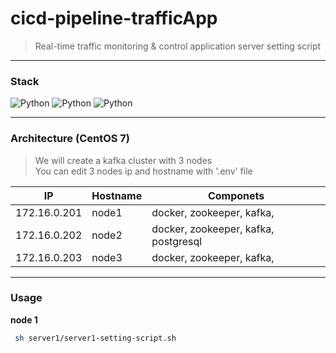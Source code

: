 # cicd-pipeline-trafficApp
> Real-time traffic monitoring & control application server setting script
---
### Stack
<p>
    <img alt="Python" src ="https://img.shields.io/badge/Docker-2496ED.svg?&style=for-the-badge&logo=Docker&logoColor=white"/>
    <img alt="Python" src ="https://img.shields.io/badge/Shell-FFD500.svg?&style=for-the-badge&logo=Shell&logoColor=white"/>
    <img alt="Python" src ="https://img.shields.io/badge/PostgreSQL-4169E1.svg?&style=for-the-badge&logo=PostgreSQL&logoColor=white"/>
</p>

---
### Architecture (CentOS 7)
> We will create a kafka cluster with 3 nodes\
> You can edit 3 nodes ip and hostname with '.env' file

| IP           | Hostname | Componets                            |
|--------------| -------- |--------------------------------------|
| 172.16.0.201 | node1    | docker, zookeeper, kafka,            |
| 172.16.0.202 | node2    | docker, zookeeper, kafka, postgresql |
| 172.16.0.203 | node3    | docker, zookeeper, kafka,            |

---
### Usage
 **node 1**
 
 ```bash
  sh server1/server1-setting-script.sh
 ```